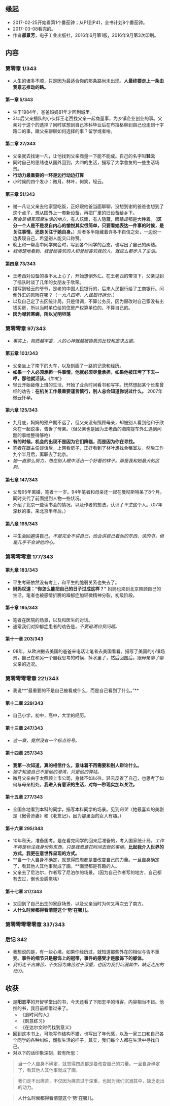 ##  缘起
+ 2017-02-25开始看第1个番茄钟；从P1到P41，全书计划8个番茄钟。
+ 2017-03-08看完的。
+ 作者**郝景芳**，电子工业出版社，2016年6月第1版，2016年9月第3次印刷。

##  内容
###  第零章  1/343
+ 人生的诸多不顺，只是因为最适合你的那条路尚未出现。**人最终要走上一条由我意志推动的路。**

####  第一章  5/343
+ 生于1984年，爸爸妈妈81年才回到城里。
+ 3年后父亲插队的小伙伴王老西找父亲一起商量事，为乡镇企业创业的事。父亲对于这个的选择？同时联想到自己本科毕业后在布拉格聊到自己也走到十字路口的事，跟父亲聊聊如何选择的事？留学或者啥。

####  第二章 27/343
+ 父亲就去找谢一凡，让他找到父亲商量一下能不能成。自己的名字叫**轻云** 
+ 同时自己的思绪也从国外回到，大四的生活，描写了大学舍友的一些生活场景。
+ **行动力最重要的一环是边行动边打算**
+ 小时候的四个发小：微月，林叶，何笑，轻云。

####  第三章 51/343
+ 谢一凡让父亲去他家里吃饭，正好跟他爸当面聊聊，没想到谢的爸爸也想到了这个点子，想从国外上一套新设备，再把厂里的旧设备给乡下。
+ *聚会是相互观摩生活的地方*，有人炫耀，有人隐藏，眼睛却都是大睁着。（**区分一个人是不是发自内心的愉悦其实很简单，只要看她表达一件事的时候，是关注事情，还是关注于她自身。**）后者多半隐藏着许多不自信之处，一边说一边表现自己，希望别人能交口称赞。
+ 晚上和一帮高中同学聚会时，写到各个同学的百态，也写出了自己的纠结。
+ *我清楚地看到，我曾经喜欢的人和曾经喜欢我的人，就这么都步入了生活。*

####  第四章 73/343
+ 王老西对设备的事不太上心了，开始想倒外汇。在王老西的带领下，父亲见到了插队时谈了几年的女朋友于欣荣。
+ 描写到轻云的爷爷，是老的中国人民银行的，后来人民银行给了工商银行。问倒外汇的风险在哪？（*一九八四年，人民银行拆分。*）
+ 以及自己定了去区统计局，只是借调，不算公务员，因为房改时自己家没有出钱买房，所以当时单位给的住房产权算单位的，不算自己的。
+ **因为噤若寒蝉，所以光明坦荡**

###  第零零章 97/343
+ *事实上，物质越丰富，人的心神就越被物质的比较和追求占据。*

####  第五章 103/343
+ 父亲坐上了南下的火车，以及刻画了一路的记录和经历。
+ **如果一个人必须承担一件事情，他就必须尽量承担，如果他被压垮了下去--哼，那他就活该。**《牛虻》
+ 轻云开始疲倦上班的生活，开始了业余时间看书和写字。恍然想起某个长辈曾经的劝告：**在机关工作最重要谨言慎行，别人总会知道你说过什么。** 2007年微云怀孕。

####  第六章 125/343
+ 九月底，妈妈的预产期不远了，但父亲没有照顾母亲，却被别人看到他和于欣荣在一起说事，告诉了母亲。（但父亲也是因为王老西的海南提车外汇遇到问题的事给整得够呛）
+ **有的时候，机会的出现不是因为它们降临，而是因为你在寻找。**
+ 笔者在跟主任谈话后，上网看房子，正好看到了林叶想找合租室友，然后工作九个半月后，离职去了北京。
+ *她一直那么努力，想在别人眼中活出一个好看的样子。那是我和她最大的区别。*

####  第七章 147/343
+ 父母95年离婚，笔者十一岁。94年笔者和母亲还一起在曼彻斯特呆了8个月。同时交代了前面提到人物一些状况。
+ 介绍了北京一些读书会的情况，以及作者的想法，认识了*平生*这个人。（07年深秋的事，来北京半年后。）

####  第八章 165/343
+ 平生会回避讲自己。*不是完全不讲自己，他会讲自己看到的东西、读的书，但是几乎不会讲他的心。*

###  第零零零章 177/343

####  第九章 183/343
+ 平生考研依然没有考上，和平生的脆弱关系也失去了。
+ **妈妈叹道：“你怎么能把自己的日子过成这样？”** 妈妈也来到北京照顾自己的生活，笔者也被感情折腾的躁郁症加轻微精神分裂，初级阶段。

####  第十章 195/343
+ 笔者在医院的场景，以及和医生的对话。
+ 通常我们对抑郁症患者的劝告是，*不要追溯自我问题。*

####  第十一章 203/343
+ 08年，从欧洲搬去美国的爸爸来电话让笔者去美国看看。描写了美国的小镇场景，自己在和另一个自我思考的时候，掉水里了，然后回国后，跟母亲聊了聊父亲的近况。

###  第零零零零章 221/343
+ 我说**“最重要的不是自己被看成什么，而是自己看到了什么。”**

####  第十二章 229/343
+ 自己小学，初中，高中，大学的经历。

####  第十三章 247/343
+ *这一章，竟然没有一个标点符号。*

####  第十四章 257/343
+ **我第一次知道，真的相信什么，意味着不再需要和别人辩论什么。**
+ *她才知道自己不是他的港湾，只是他的驿站。*
+ 微月父亲由于太照顾上市公司，身体不如以往。轻云反省了自己，也思考了如何与母亲相处。**我进入有意识的生活，对每一秒现实加以关注。**

####  第十五章 277/343
+ 全国各地看到本科的同学，描写本科同学的场景。见到*何笑*（她最喜欢的美剧是《傲骨贤妻》和《老友记》，因为那里面的女人有趣。）

####  第十六章 295/343
+ 10年秋天，准备国考。是在看完同学的回来后准备的，考入国家统计局。*工作不再是标注我身份的东西，只是我愿意花时间去做的事情*。**比起我介入世界的方式，我更在意世界呈现的方式。**
+ **当一个人自身不确定，就觉得四周都是要改变自己的力量。一旦自身确定了，看其他人其他事就成了画。**画里都是有趣的人。
+ 父亲去了尼泊尔，作者写了尼泊尔的场景。（因为自己作者写的地方，自己都有去过，倒也没感觉啥）

####  第十七章 317/343
+ 又回到了自己出生的家庭场景，以及父亲当时为何又再次去了南方。
+ **人什么时候都得看清楚这个‘势’在哪儿。**

###  第零零零零零章 337/343

###  后记  342
+ 我想说的是，有一些心境，如果你经历过，就知道那些外在的相似与否不重要。**事件的细节只是服饰上的冠带，事件的感受才是服饰下的躯体。**
+ *我们走不出痛苦，不仅因为痛苦过于深重，也因为我们沉溺其中，缺乏走出的动力。*

## 收获
+ 是**阳志平**的开智学堂出的书，今天还看了下阳志平的博客，内容相当不错。他推的书，我目前都借过来了。
	+ 《追时间的人》
	+ 《刻意练习》
	+ 《在达尔文时代找到意义》
+ 回到这本书上，可能写作结构不错，也写出了年代感，以及一家三口和自己各个同学的各种纠结，慌张生活的样子，其实，我们每个人都在生活中寻找自己。
+ 对以下的话印象深刻，若有所思： 
> 当一个人自身不确定，就觉得四周都是要改变自己的力量。一旦自身确定了，看其他人其他事就成了画。

> 我们走不出痛苦，不仅因为痛苦过于深重，也因为我们沉溺其中，缺乏走出的动力。

> **人什么时候都得看清楚这个‘势’在哪儿。**